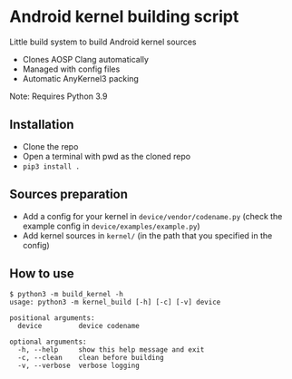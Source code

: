 # Android kernel building script

Little build system to build Android kernel sources

- Clones AOSP Clang automatically
- Managed with config files
- Automatic AnyKernel3 packing

Note: Requires Python 3.9

## Installation

- Clone the repo
- Open a terminal with pwd as the cloned repo
- `pip3 install .`

## Sources preparation

- Add a config for your kernel in `device/vendor/codename.py` (check the example config in `device/examples/example.py`)
- Add kernel sources in `kernel/` (in the path that you specified in the config)

## How to use

```
$ python3 -m build_kernel -h
usage: python3 -m kernel_build [-h] [-c] [-v] device

positional arguments:
  device         device codename

optional arguments:
  -h, --help     show this help message and exit
  -c, --clean    clean before building
  -v, --verbose  verbose logging
```
